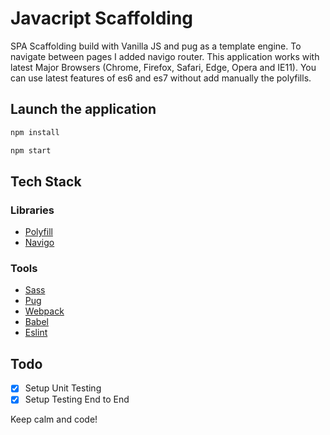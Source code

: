 # Javacript Scaffolding

SPA Scaffolding build with Vanilla JS and pug as a template engine. To navigate between pages I added navigo router. This application works with latest Major Browsers (Chrome, Firefox, Safari, Edge, Opera and IE11).
You can use latest features of es6 and es7 without add manually the polyfills.

## Launch the application

```sh
npm install
```

```sh
npm start
```

## Tech Stack

### Libraries

- [Polyfill](https://babeljs.io/docs/en/babel-polyfill.html)
- [Navigo](https://github.com/krasimir/navigo)

### Tools

- [Sass](https://sass-lang.com/)
- [Pug](https://pugjs.org/api/getting-started.html)
- [Webpack](https://webpack.js.org/)
- [Babel](https://babeljs.io/)
- [Eslint](https://eslint.org/)

## Todo

- [x] Setup Unit Testing
- [x] Setup Testing End to End

Keep calm and code!